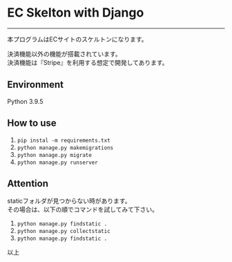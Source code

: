 # EC Skelton with Django
---
本プログラムはECサイトのスケルトンになります。

決済機能以外の機能が搭載されています。<br />
決済機能は『Stripe』を利用する想定で開発してあります。

## Environment
Python 3.9.5

## How to use
1. `pip instal -m requirements.txt`
1. `python manage.py makemigrations`
1. `python manage.py migrate`
1. `python manage.py runserver`

## Attention
staticフォルダが見つからない時があります。<br />
その場合は、以下の順でコマンドを試してみて下さい。<br />
1. `python manage.py findstatic .`
1. `python manage.py collectstatic`
1. `python manage.py findstatic .`

以上